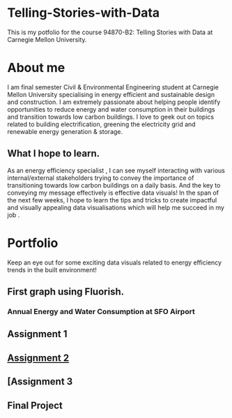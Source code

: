 # Telling-Stories-with-Data
This is my potfolio for the course 94870-B2: Telling Stories with Data at Carnegie Mellon University.

# About me
I am final semester Civil & Environmental Engineering student at Carnegie Mellon University specialising in energy efficient and sustainable design and construction. I am extremely passionate about helping people identify opportunities to reduce energy and water consumption in their buildings and transition towards low carbon buildings. I love to geek out on topics related to building electrification, greening the electricity grid and renewable energy generation & storage.

## What I hope to learn.
As an energy efficiency specialist , I can see myself interacting with various internal/external stakeholders trying to convey the importance of transitioning towards low carbon buildings on a daily basis. And the key to conveying my message effectively is effective data visuals! In the span of the next few weeks, I hope to learn the tips and tricks to create impactful and visually appealing data visualisations which will help me succeed in my job .

# Portfolio
Keep an eye out for some exciting data visuals related to energy efficiency trends in the built environment!

## First graph using Fluorish.

### Annual Energy and Water Consumption at SFO Airport
<div class="flourish-embed flourish-chart" data-src="visualisation/7644550"><script src="https://public.flourish.studio/resources/embed.js"></script></div>

## Assignment 1

## [Assignment 2](/datavizassignment2.md)

## [Assignment 3


## Final Project
